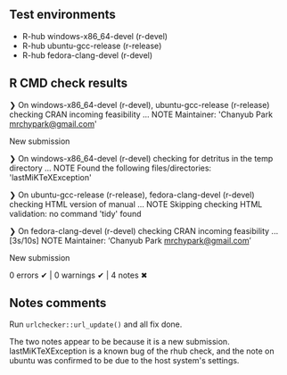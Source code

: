 ## Test environments
- R-hub windows-x86_64-devel (r-devel)
- R-hub ubuntu-gcc-release (r-release)
- R-hub fedora-clang-devel (r-devel)

## R CMD check results
❯ On windows-x86_64-devel (r-devel), ubuntu-gcc-release (r-release)
  checking CRAN incoming feasibility ... NOTE
  Maintainer: 'Chanyub Park <mrchypark@gmail.com>'
  
  New submission

❯ On windows-x86_64-devel (r-devel)
  checking for detritus in the temp directory ... NOTE
  Found the following files/directories:
    'lastMiKTeXException'

❯ On ubuntu-gcc-release (r-release), fedora-clang-devel (r-devel)
  checking HTML version of manual ... NOTE
  Skipping checking HTML validation: no command 'tidy' found

❯ On fedora-clang-devel (r-devel)
  checking CRAN incoming feasibility ... [3s/10s] NOTE
  Maintainer: ‘Chanyub Park <mrchypark@gmail.com>’
  
  New submission

0 errors ✔ | 0 warnings ✔ | 4 notes ✖

## Notes comments

Run `urlchecker::url_update()` and all fix done.

The two notes appear to be because it is a new submission. lastMiKTeXException is a known bug of the rhub check, and the note on ubuntu was confirmed to be due to the host system's settings. 
